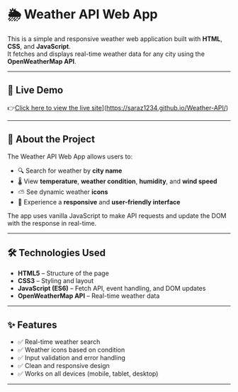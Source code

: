 # 🌦️ Weather API Web App

This is a simple and responsive weather web application built with **HTML**, **CSS**, and **JavaScript**.  
It fetches and displays real-time weather data for any city using the **OpenWeatherMap API**.

---

## 🔗 Live Demo

👉[Click here to view the live site](https://saraz1234.github.io/Weather-API/)](https://saraz1234.github.io/Weather-API/)

---

## 🧠 About the Project

The Weather API Web App allows users to:

- 🔍 Search for weather by **city name**
- 🌡️ View **temperature**, **weather condition**, **humidity**, and **wind speed**
- ⛅ See dynamic weather **icons**
- 📱 Experience a **responsive** and **user-friendly interface**

The app uses vanilla JavaScript to make API requests and update the DOM with the response in real-time.

---

## 🛠️ Technologies Used

- **HTML5** – Structure of the page  
- **CSS3** – Styling and layout  
- **JavaScript (ES6)** – Fetch API, event handling, and DOM updates  
- **OpenWeatherMap API** – Real-time weather data  


---

## ✨ Features

- ✅ Real-time weather search  
- ✅ Weather icons based on condition  
- ✅ Input validation and error handling  
- ✅ Clean and responsive design  
- ✅ Works on all devices (mobile, tablet, desktop)

---


